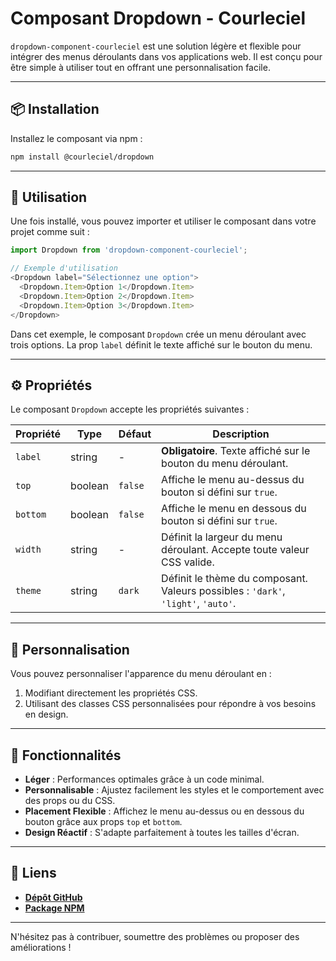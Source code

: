 
# Composant Dropdown - Courleciel

`dropdown-component-courleciel` est une solution légère et flexible pour intégrer des menus déroulants dans vos applications web. Il est conçu pour être simple à utiliser tout en offrant une personnalisation facile.

---

## 📦 Installation

Installez le composant via npm :

```bash
npm install @courleciel/dropdown
```

---

## 🚀 Utilisation

Une fois installé, vous pouvez importer et utiliser le composant dans votre projet comme suit :

```javascript
import Dropdown from 'dropdown-component-courleciel';

// Exemple d'utilisation
<Dropdown label="Sélectionnez une option">
  <Dropdown.Item>Option 1</Dropdown.Item>
  <Dropdown.Item>Option 2</Dropdown.Item>
  <Dropdown.Item>Option 3</Dropdown.Item>
</Dropdown>
```

Dans cet exemple, le composant `Dropdown` crée un menu déroulant avec trois options.
La prop `label` définit le texte affiché sur le bouton du menu.

---

## ⚙️ Propriétés

Le composant `Dropdown` accepte les propriétés suivantes :

| Propriété  | Type    | Défaut   | Description                                                                 |
|------------|---------|----------|-----------------------------------------------------------------------------|
| `label`    | string  | -        | **Obligatoire**. Texte affiché sur le bouton du menu déroulant.             |
| `top`      | boolean | `false`  | Affiche le menu au-dessus du bouton si défini sur `true`.                   |
| `bottom`   | boolean | `false`  | Affiche le menu en dessous du bouton si défini sur `true`.                  |
| `width`    | string  | -        | Définit la largeur du menu déroulant. Accepte toute valeur CSS valide.      |
| `theme`    | string  | `dark`   | Définit le thème du composant. Valeurs possibles : `'dark'`, `'light'`, `'auto'`. |

---

## 🎨 Personnalisation

Vous pouvez personnaliser l'apparence du menu déroulant en :

1. Modifiant directement les propriétés CSS.
2. Utilisant des classes CSS personnalisées pour répondre à vos besoins en design.

---

## 🌟 Fonctionnalités

- **Léger** : Performances optimales grâce à un code minimal.
- **Personnalisable** : Ajustez facilement les styles et le comportement avec des props ou du CSS.
- **Placement Flexible** : Affichez le menu au-dessus ou en dessous du bouton grâce aux props `top` et `bottom`.
- **Design Réactif** : S'adapte parfaitement à toutes les tailles d'écran.

---

## 🔗 Liens

- **[Dépôt GitHub](https://github.com/Courleciel/wealthhealth-components_Dropdown)**
- **[Package NPM](https://www.npmjs.com/package/@courleciel/dropdown)**

---

N'hésitez pas à contribuer, soumettre des problèmes ou proposer des améliorations !
